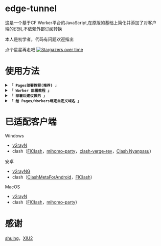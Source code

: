 # edge-tunnel
这是一个基于CF Worker平台的JavaScript,在原版的基础上简化并添加了对客户端的识别,不依赖外部订阅转换

本人是初学者，代码有问题欢迎指出

点个星星再走吧
[![Stargazers over time](https://starchart.cc/ImLTHQ/edge-tunnel.svg?variant=adaptive)](https://starchart.cc/ImLTHQ/edge-tunnel)

# 使用方法

<details>
<summary><code><strong>「 Pages部署教程(推荐) 」</strong></code></summary>

1. 部署 CF Pages:
- 在Github上先 Fork 本项目
- 在CF Pages控制台中选择`连接到 Git`后,选中`edge-tunnel`项目后点击`开始设置`

2. 使用订阅:
- 在你的Clash/V2ray客户端导入订阅地址`https://CF分配的域名/sub`即可
</details>

<details>
<summary><code><strong>「 Worker 部署教程 」</strong></code></summary>

1. 部署 CF Worker:
- 在Github上先Fork本项目
- 在CF Worker 控制台中创建一个新的Worker
- 在`导入存储库`中选择`edge-tunnel`,点击`保存并部署`

2. 因为部分用户无法访问CF分配的地址,建议按照下面的教程绑定自定义域名

3. 使用订阅:
- 在你的Clash/V2ray客户端导入订阅地址`https://域名/sub`即可
</details>

<details>
<summary><code><strong>「 部署后建议做的 」</strong></code></summary>

1. 设置Github Action（这是为了使你的仓库与作者的同步保持最新）
- 来到你Fork的仓库
- 在`Actions`选项卡中点击`绿色按钮`
- 选择`上游同步`
- 点击`Enable workflow`

</details>

<details>
<summary><code><strong>「 给 Pages/Workers绑定自定义域名 」</strong></code></summary>

1. CF连接你的域名:
- 去`账户主页`,选择`域`,输入你的域名,点击`继续`
- 按照需求选择计划(免费的够用了),点击`继续`,点击`继续前往激活`,点击`确认`
- 按照CF的要求返回你的域名服务商,将你当前的DNS服务器替换为CF DNS服务器

2. Worker绑定自定义域名
- 点击Worker控制台的`设置`选项卡,在`域和路由`那一栏点`添加`,选择`自定义域`
- 填入你的自定义域名
- 点击`添加域`

3. Pages绑定自定义域名
- 点击Pages控制台的`自定义域`选项卡,点击`设置自定义域`
- 填入你的自定义域名
- 点击`继续`,点击`激活域`
</details>

# 已适配客户端

Windows

- [v2rayN](https://github.com/2dust/v2rayN)
- clash（[FlClash](https://github.com/chen08209/FlClash)，[mihomo-party](https://github.com/mihomo-party-org/mihomo-party)，[clash-verge-rev](https://github.com/clash-verge-rev/clash-verge-rev)，[Clash Nyanpasu](https://github.com/keiko233/clash-nyanpasu)）

安卓

- [v2rayNG](https://github.com/2dust/v2rayNG)
- clash（[ClashMetaForAndroid](https://github.com/MetaCubeX/ClashMetaForAndroid)，[FlClash](https://github.com/chen08209/FlClash)）

MacOS

- [v2rayN](https://github.com/2dust/v2rayN)
- clash（[FlClash](https://github.com/chen08209/FlClash)，[mihomo-party](https://github.com/mihomo-party-org/mihomo-party)）

# 感谢
[shulng](https://github.com/shulng)，[XIU2](https://github.com/XIU2)